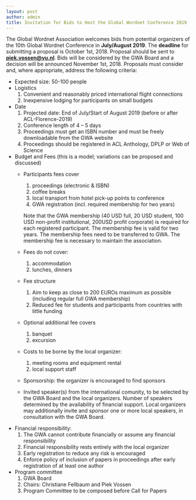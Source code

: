 ```yaml
---
layout: post
author: admin
title: Invitation for Bids to Host the Global Wordnet Conference 2019
---
```


The Global Wordnet Association welcomes bids from potential organizers
of the 10th Global Wordnet Conference in **July/August 2019**. The
**deadline** for submitting a proposal is October 1st, 2018. Proposal
should be sent to [**piek.vossen@vu.nl**](mailto:piek.vossen@vu.nl).
Bids will be considered by the GWA Board and a decision will be
announced November 1st, 2018. Proposals must consider and, where
appropriate, address the following criteria:

-   Expected size: 50-100 people
-   Logistics
    1.  Convenient and reasonably priced international flight
        connections
    2.  Inexpensive lodging for participants on small budgets
-   Date
    1.  Projected date: End of July/Start of August 2019 (before or
        after ACL-Florence-2019)
    2.  Conference length of 4 – 5 days
    3.  Proceedings must get an ISBN number and must be freely
        downloadable from the GWA website
    4.  Proceedings should be registered in ACL Anthology, DPLP or Web
        of Science
-   Budget and Fees (this is a model; variations can be proposed and
    discussed)
    -   Participants fees cover

        1.  proceedings (electronic & ISBN)
        2.  coffee breaks
        3.  local transport from hotel pick-up points to conference
        4.  GWA registration (incl. required membership for two years)

        Note that the GWA membership (40 USD full, 20 USD student, 100
        USD non-profit institutional, 200USD profit corporate) is
        required for each registered participant. The membership fee is
        valid for two years. The membership fees need to be transferred
        to GWA. The membership fee is necessary to maintain the
        association.

    -   Fees do not cover:
        1.  accommodation
        2.  lunches, dinners

    -   Fee structure
        1.  Aim to keep as close to 200 EUROs maximum as possible
            (including regular full GWA membership)
        2.  Reduced fee for students and participants from countries
            with little funding

    -   Optional additional fee covers
        1.  banquet
        2.  excursion

    -   Costs to be borne by the local organizer:
        1.  meeting rooms and equipment rental
        2.  local support staff

    -   Sponsorship: the organizer is encouraged to find sponsors

    -   Invited speaker(s) from the international comunity, to be
        selected by the GWA Board and the local organizers. Number of
        speakers determined by the availability of financial support.
        Local organizers may additionally invite and sponsor one or more
        local speakers, in consultation with the GWA Board.
-   Financial responsibility:
    1.  The GWA cannot contribute financially or assume any financial
        responsibility
    2.  Financial responsibility rests entirely with the local organizer
    3.  Early registration to reduce any risk is encouraged
    4.  Enforce policy of inclusion of papers in proceedings after early
        registration of at least one author
-   Program committee
    1.  GWA Board
    2.  Chairs: Christiane Fellbaum and Piek Vossen
    3.  Program Committee to be composed before Call for Papers

